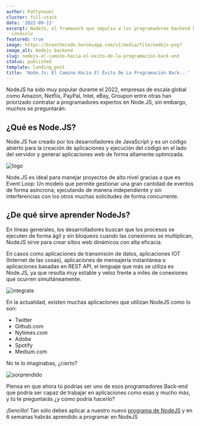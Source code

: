 ```yaml
---
author: Pattynouel
cluster: full-stack
date: '2022-09-13'
excerpt: NodeJs, el framework que impulsa a los programadores backend hacia el éxito,
  conócelo
featured: true
image: https://breathecode.herokuapp.com/v1/media/file/nodejs-png?
image_alt: Nodejs backend
slug: nodejs-el-camino-hacia-el-exito-de-la-programacion-back-end
status: published
template: landing_post
title: 'Node.Js: El Camino Hacia El Éxito De La Programación Back...'
---
```

NodeJS ha sido muy popular durante el 2022, empresas de escala global como Amazon, Netflix, PayPal, Intel, eBay, Groupon entre otras han priorizado contratar a programadores expertos en Node.JS,  sin embargo, muchos se preguntarán:

## ¿Qué es Node.JS?

Node.JS fue creado por los desarrolladores de JavaScript y es un código abierto para la creación de aplicaciones y ejecución del código en el lado del servidor y generar aplicaciones web de forma altamente optimizada.

![logo](https://raw.githubusercontent.com/yoavain/create-windowless-app/main/resources/docs/logo.gif)

Node.JS es ideal para manejar proyectos de alto nivel gracias a que es Event Loop: Un modelo que permite gestionar una gran cantidad de eventos de forma asíncrona; ejecutando de manera independiente y sin interferencias con los otros muchas solicitudes de forma concurrente.

## ¿De qué sirve aprender NodeJs?

En líneas generales, los desarrolladores buscan que los procesos se ejecuten de forma ágil y sin bloqueos cuando las conexiones se multiplican, NodeJS sirve para crear sitios web dinámicos con alta eficacia. 

En casos como aplicaciones de transmisión de datos, aplicaciones IOT (Internet de las cosas), aplicaciones de mensajería instantánea  o aplicaciones basadas en REST API, el lenguaje que más se utiliza es Node.JS, ya que resulta muy estable y veloz frente a miles de conexiones que ocurren simultáneamente. 

![integrate](https://images.squarespace-cdn.com/content/v1/58d20c79725e25b221549193/1608020490393-RBHFYWZAECA6UCJMX7FK/Integrate+CI+CD.gif?format=1000w)

En la actualidad, existen muchas aplicaciones que utilizan NodeJS como lo son:

- Twitter
- Github.com
- Nytimes.com
- Adobe
- Spotify
- Medium.com

No te lo imaginabas, ¿cierto?

![sorprendido](https://c.tenor.com/p_k0EfNraIIAAAAC/sorprendido-sorprendida.gif)

Piensa en que ahora tú podrías ser uno de esos programadores Back-end que podría ser capaz de trabajar en aplicaciones como esas y mucho más, y tú te preguntarás ¿y cómo podría hacerlo?

¡Sencillo! Tan sólo debes aplicar a nuestro nuevo [programa de NodeJS](https://4geeksacademy.com/es/landing/curso-node-js) y en 6 semanas habrás aprendido a programar en NodeJS